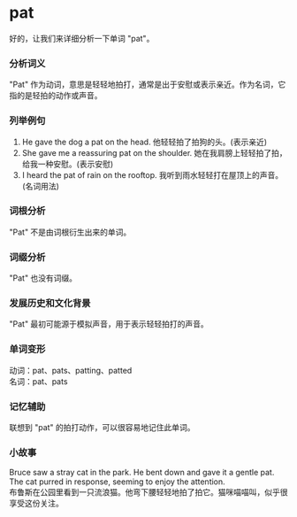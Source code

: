 # pat

好的，让我们来详细分析一下单词 "pat"。

  

### 分析词义

  

"Pat" 作为动词，意思是轻轻地拍打，通常是出于安慰或表示亲近。作为名词，它指的是轻拍的动作或声音。

  

### 列举例句

  

1.  He gave the dog a pat on the head. 他轻轻拍了拍狗的头。(表示亲近)
2.  She gave me a reassuring pat on the shoulder. 她在我肩膀上轻轻拍了拍，给我一种安慰。(表示安慰)
3.  I heard the pat of rain on the rooftop. 我听到雨水轻轻打在屋顶上的声音。(名词用法)

  

### 词根分析

  

"Pat" 不是由词根衍生出来的单词。

  

### 词缀分析

  

"Pat" 也没有词缀。

  

### 发展历史和文化背景

  

"Pat" 最初可能源于模拟声音，用于表示轻轻拍打的声音。

  

### 单词变形

  

动词：pat、pats、patting、patted  
名词：pat、pats

  

### 记忆辅助

  

联想到 "pat" 的拍打动作，可以很容易地记住此单词。

  

### 小故事

  

Bruce saw a stray cat in the park. He bent down and gave it a gentle pat. The cat purred in response, seeming to enjoy the attention.  
布鲁斯在公园里看到一只流浪猫。他弯下腰轻轻地拍了拍它。猫咪喵喵叫，似乎很享受这份关注。
